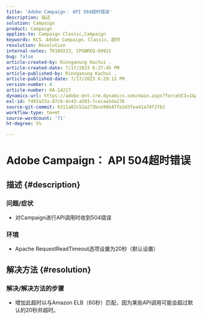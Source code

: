 ```yaml
---
title: 'Adobe Campaign： API 504超时错误'
description: 描述
solution: Campaign
product: Campaign
applies-to: Campaign Classic,Campaign
keywords: KCS、Adobe Campaign、Classic、超时
resolution: Resolution
internal-notes: TK169233, CPGNREQ-69921
bug: false
article-created-by: Rinnganung Kachui .
article-created-date: 7/17/2023 6:27:45 PM
article-published-by: Rinnganung Kachui .
article-published-date: 7/17/2023 6:29:13 PM
version-number: 4
article-number: KA-14217
dynamics-url: https://adobe-ent.crm.dynamics.com/main.aspx?forceUCI=1&pagetype=entityrecord&etn=knowledgearticle&id=efdf219e-cf24-ee11-9cbd-6045bd0065f9
exl-id: f493a33a-87c6-4c43-a593-7cecaa5da27b
source-git-commit: 0311a02c52a273bce96b47fe2d3fea41a74f2fb2
workflow-type: tm+mt
source-wordcount: '71'
ht-degree: 5%

---
```


# Adobe Campaign： API 504超时错误

## 描述 {#description}




### 问题/症状



- 对Campaign进行API调用时收到504错误






### 环境



- Apache RequestReadTimeout选项设置为20秒（默认设置）



## 解决方法 {#resolution}




### 解决/解决方法的步骤



- 增加此超时以与Amazon ELB（60秒）匹配，因为某些API调用可能会超过默认的20秒并超时。
